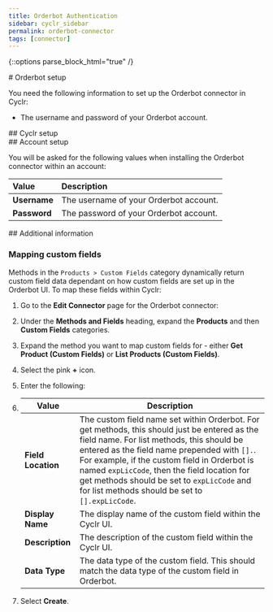 ```yaml
---
title: Orderbot Authentication
sidebar: cyclr_sidebar
permalink: orderbot-connector
tags: [connector]
---
```

{::options parse_block_html="true" /}
<section class="card">
# Orderbot setup

You need the following information to set up the Orderbot connector in Cyclr:

- The username and password of your Orderbot account.


</section>
<section class="card">
## Cyclr setup


</section>
<section class="card">
## Account setup

You will be asked for the following values when installing the Orderbot connector within an account:

| Value        | Description                            |
| :----------- | :------------------------------------- |
| **Username** | The username of your Orderbot account. |
| **Password** | The password of your Orderbot account. |


</section>
<section class="card">
## Additional information

### Mapping custom fields

Methods in the `Products > Custom Fields` category dynamically return custom field data dependant on how custom fields are set up in the Orderbot UI. To map these fields within Cyclr:

1. Go to the **Edit Connector** page for the  Orderbot connector:
2. Under the **Methods and Fields** heading, expand the **Products** and then **Custom Fields** categories.
3. Expand the method you want to map custom fields for - either **Get Product (Custom Fields)** or **List Products (Custom Fields)**.
4. Select the pink **+** icon.
5. Enter the following:
6. 
    | Value              | Description                                                  |
    | ------------------ | ------------------------------------------------------------ |
    | **Field Location** | The custom field name set within Orderbot. For get methods, this should just be entered as the field name. For list methods, this should be entered as the field name prepended with `[].`. For example, if the custom field in Orderbot is named `expLicCode`, then the field location for get methods should be set to `expLicCode` and for list methods should be set to `[].expLicCode`. |
    | **Display Name**   | The display name of the custom field within the Cyclr UI.    |
    | **Description**    | The description of the custom field within the Cyclr UI.     |
    | **Data Type**      | The data type of the custom field. This should match the data type of the custom field in Orderbot. |
    
6. Select **Create**.

</section>

